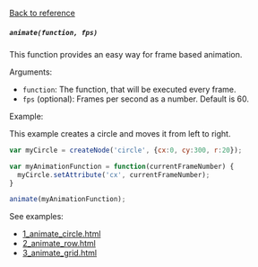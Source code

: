 [Back to reference](../README.md)

##### `animate(function, fps)` 
This function provides an easy way for frame based animation.

Arguments:
- `function`: The function, that will be executed every frame.
- `fps` (optional): Frames per second as a number. Default is 60.

Example:

This example creates a circle and moves it from left to right.
```javascript
var myCircle = createNode('circle', {cx:0, cy:300, r:20});

var myAnimationFunction = function(currentFrameNumber) {
  myCircle.setAttribute('cx', currentFrameNumber);
}

animate(myAnimationFunction);
```

See examples:
- [1_animate_circle.html](../examples/3_animation/1_animate_circle.html)
- [2_animate_row.html](../examples/3_animation/1_animate_row.html)
- [3_animate_grid.html](../examples/3_animation/1_animate_grid.html)
